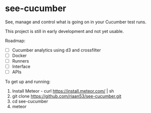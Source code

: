 # see-cucumber
See, manage and control what is going on in your Cucumber test runs.

This project is still in early development and not yet usable.

Roadmap:
* [ ] Cucumber analytics using d3 and crossfilter
* [ ] Docker
* [ ] Runners
* [ ] Interface
* [ ] APIs

To get up and running:
 1. Install Meteor - curl https://install.meteor.com/ | sh
 2. git clone https://github.com/riaan53/see-cucumber.git
 3. cd see-cucumber
 4. meteor
